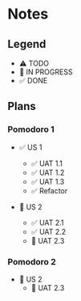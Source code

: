 # Notes

## Legend

- ⚠ TODO
- 🚧 IN PROGRESS
- ✅ DONE

## Plans

### Pomodoro 1

- ✅ US 1
  - ✅ UAT 1.1
  - ✅ UAT 1.2
  - ✅ UAT 1.3
  - ✅ Refactor

- 🚧 US 2
  - ✅ UAT 2.1
  - ✅ UAT 2.2
  - 🚧 UAT 2.3

### Pomodoro 2

- 🚧 US 2
  - 🚧 UAT 2.3
